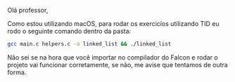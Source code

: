 Olá professor,

Como estou utilizando macOS, para rodar os exercicíos utilizando TID eu rodo o seguinte comando dentro da pasta:

```bash
gcc main.c helpers.c -o linked_list && ./linked_list
```

Não sei se na hora que você importar no compilador do Falcon e rodar o projeto vai funcionar corretamente, se não, me avise que tentamos de outra forma.